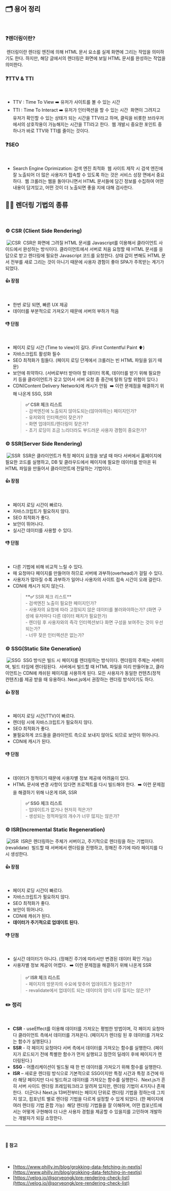## 🗂️ 용어 정리

​

### ❓렌더링이란?

​
렌더링이란 렌더링 엔진에 의해 HTML 문서 요소를 실제 화면에 그리는 작업을 의미하기도 한다. 하지만, 해당 글에서의 렌더링은 화면에 보일 HTML 문서를 완성하는 작업을 의미한다.
​

### ❓TTV & TTI

​

- TTV : Time To View ➡️ 유저가 사이트를 볼 수 있는 시간
- TTI : Time To Interact ➡️ 유저가 인터랙션을 할 수 있는 시간
  ​
  화면이 그려지고 유저가 확인할 수 있는 상태가 되는 시간을 TTV라고 하며, 클릭을 비롯한 브라우저에서의 상호작용이 가능해지는 시간을 TTI라고 한다.
  ​
  웹 개발시 중요한 포인트 중 하나가 바로 TTV와 TTI를 줄이는 것이다.
  ​

### ❓SEO

​

- Search Engine Oprimization: 검색 엔진 최적화
  ​
  웹 사이트 제작 시 검색 엔진에 잘 노출되어 더 많은 사용자가 접속할 수 있도록 하는 것은 서비스 성장 면에서 중요하다.
  ​
  웹 크롤러는 웹을 돌아다니면서 HTML 문서들에 담긴 정보를 수집하여 어떤 내용이 담겨있고, 어떤 것이 더 노출되면 좋을 지에 대해 검사한다.
  ​

## 💁🏻 렌더링 기법의 종류

​

### ⚙️ CSR (Client Side Rendering)

​
![CSR](https://img1.daumcdn.net/thumb/R1280x0/?scode=mtistory2&fname=https%3A%2F%2Fblog.kakaocdn.net%2Fdn%2FcDQZsm%2Fbtshar77TlI%2F4eHIGDAzkLp55bfYJOKRCK%2Fimg.jpg)
​
CSR은 화면에 그려질 HTML 문서를 Javascript를 이용해서 클라이언트 사이드에서 완성하는 방식이다. 클라이언트에서 서버로 처음 요청할 때 HTML 문서를 응답으로 받고 렌더링에 필요한 Javascript 코드를 요청한다. 상태 값이 변해도 HTML 문서 전부를 새로 그리는 것이 아니기 때문에 사용자 경험이 좋아 SPA가 주목받는 계기가 되었다.
​

#### 👍 장점

​

- 한번 로딩 되면, 빠른 UX 제공
- 데이터를 부분적으로 가져오기 때문에 서버의 부하가 적음
  ​

#### 👎 단점

​

- 페이지 로딩 시간 (Time to view)이 길다. (First Contentful Paint ⬆️)
- 자바스크립트 활성화 필수
- SEO 최적화가 힘들다. (페이지 로딩 단계에서 크롤러는 빈 HTML 파일을 읽기 때문)
- 보안에 취약하다. (서버로부터 받아야 할 데이터 목록, 데이터를 받기 위해 필요한 키 등을 클라이언트가 갖고 있어서 서버 요청 중 중간에 탈취 당할 위험이 있다.)
- CDN(Content Delivery Network)에 캐시가 안됨
  ​
  ➡️ 이런 문제점을 해결하기 위해 나온게 SSG, SSR
  ​
  > **✅ CSR 체크 리스트**  
  > \- 검색엔진에 노출되지 않아도되는(않아야하는) 페이지인가?  
  > \- 유저와의 인터렉션이 잦은가?  
  > \- 화면 업데이트/렌더링이 잦은가?  
  > \- 초기 로딩이 조금 느리더라도 부드러운 사용자 경험이 중요한가?
  > ​

### ⚙️ SSR(Server Side Rendering)

​
![SSR](https://img1.daumcdn.net/thumb/R1280x0/?scode=mtistory2&fname=https%3A%2F%2Fblog.kakaocdn.net%2Fdn%2FcgqvDM%2Fbtsg838ndfY%2FTTD1Put8Y5v9Se23t8a47k%2Fimg.jpg)
​
SSR은 클라이언트가 특정 페이지 요청을 보낼 때 마다 서버에서 홈페이지에 필요한 코드를 실행하고, DB 및 클라우드에서 페이지에 필요한 데이터를 받아온 뒤 HTML 파일을 만들어서 클라이언트에 전달하는 기법이다.
​

#### 👍 장점

​

- 페이지 로딩 시간이 빠르다.
- 자바스크립트가 필요하지 않다.
- SEO 최적화가 좋다.
- 보안이 뛰어나다.
- 실시간 데이터를 사용할 수 있다.
  ​

#### 👎 단점

​

- 다른 기법에 비해 비교적 느릴 수 있다.
- 매 요청마다 페이지를 만들어야 하므로 서버에 과부하(overhead)가 걸릴 수 있다.
- 사용자가 많아질 수록 과부하가 일어나 사용자의 사이트 접속 시간이 오래 걸린다.
- CDN에 캐시가 되지 않는다.
  ​
  > \***\*✅** SSR 체크 리스트\*\*  
  > \- 검색엔진 노출이 필요한 페이지인가?  
  > \- 사용자의 요청에 따라 고정되지 않은 데이터를 불러와야하는가? (화면 구성에 유저마다 다른 데이터 패치가 필요한가)  
  > \- 렌더링 후 사용자와의 즉각 인터렉션보다 화면 구성을 보여주는 것이 우선되는가?  
  > \- 너무 잦은 인터렉션은 없는가?
  > ​

### ⚙️ SSG(Static Site Generation)

​
![SSG](https://img1.daumcdn.net/thumb/R1280x0/?scode=mtistory2&fname=https%3A%2F%2Fblog.kakaocdn.net%2Fdn%2FYyOQF%2FbtshbtksgB5%2FHPw9XVX9PDTHjPISUSvsv1%2Fimg.jpg)
​
SSG 방식은 빌드 시 페이지를 렌더링하는 방식이다. 렌더링의 주체는 서버이며, 빌드 타임에 렌더링된다.
​
서버에서 빌드할 때 HTML 파일을 미리 만들어놓고, 클라이언트는 CDN에 캐쉬된 페이지를 사용하게 된다. 모든 사용자가 동일한 컨텐츠(정적 컨텐츠)를 제공 받을 때 유용하다.
​
Next.js에서 권장하는 렌더링 방식이기도 하다.
​

#### 👍 장점

​

- 페이지 로딩 시간(TTV)이 빠르다.
- 렌더링 시에 자바스크립트가 필요하지 않다.
- SEO 최적화가 좋다.
- 불필요하게 코드들을 클라이언트 측으로 보내지 않아도 되므로 보안이 뛰어나다.
- CDN에 캐시가 된다.
  ​

#### 👎 단점

​

- 데이터가 정적이기 때문에 사용자별 정보 제공에 어려움이 있다.
- HTML 문서에 변경 사항이 있다면 프로젝트를 다시 빌드해야 한다.
  ​
  ➡️ 이런 문제점을 해결하기 위해 나온게 ISR, SSR
  ​
  > **✅ SSG 체크 리스트**  
  > \- 업데이트가 없거나 현저히 적은가?  
  > \- 생성되는 정적파일의 개수가 너무 많지는 않은가?
  > ​

### ⚙️ ISR(Incremental Static Regeneration)

​
![ISR](https://img1.daumcdn.net/thumb/R1280x0/?scode=mtistory2&fname=https%3A%2F%2Fblog.kakaocdn.net%2Fdn%2Fd4gTte%2Fbtshaq2szr8%2F9XtMnuiMOkm79bFKvXkBi0%2Fimg.png)
​
ISR은 렌더링하는 주체가 서버이고, 주기적으로 렌더링을 하는 기법이다. (revalidate)
​
빌드할 때 서버에서 렌더링을 진행하고, 정해진 주기에 따라 페이지를 다시 생성한다.
​

#### 👍 장점

​

- 페이지 로딩 시간이 빠르다.
- 자바스크립트가 필요하지 않다.
- SEO 최적화가 좋다.
- 보안이 뛰어나다.
- CDN에 캐쉬가 된다.
- **데이터가 주기적으로 업데이트 된다.**
  ​

#### 👎 단점

​

- 실시간 데이터가 아니다. (정해진 주기에 따라서만 변경된 데이터 확인 가능)
- 사용자별 정보 제공이 어렵다.
  ​
  ➡️ 이런 문제점을 해결하기 위해 나온게 SSR
  ​
  > **✅ ISR 체크 리스트**  
  > \- 페이지의 방문자의 수요에 맞추어 업데이트가 필요한가?  
  > \- revalidate에서 업데이트 되는 데이터의 양이 너무 많지는 않은가?
  > ​

### ✏️ 정리

​

- **CSR** - useEffect를 이용해 데이터를 가져오는 평범한 방법이며, 각 페이지 요청마다 클라이언트 측에서 데이터를 가져온다. (페이지가 렌더링 된 후 데이터를 가져오는 함수가 실행된다.)
- **SSR** - 각 페이지 요청마다 서버 측에서 데이터를 가져오는 함수를 실행한다. (페이지가 로드되기 전에 특별한 함수가 먼저 실행되고 잠깐의 딜레이 후에 페이지가 렌더링된다.)
- **SSG** - 어플리케이션이 빌드될 때 한 번 데이터를 가져오기 위해 함수를 실행한다.
- **ISR** – 새로운 렌더링 방식으로 기본적으로 SSG이지만 특정 시간과 특정 조건에 따라 해당 페이지만 다시 빌드하고 데이터를 가져오는 함수를 실행한다.
  ​
  Next.js가 흔히 서버 사이드 렌더링 프레임워크라고 알려져 있지만, 렌더링 기법이 4가지나 존재한다.
  ​
  더군다나 Next.js 13버전부터는 페이지 단위로 렌더링 기법을 정하는데 그치지 않고, 컴포넌트 별로 렌더링 기법을 다르게 설정할 수 있게 되었다. (한 페이지에 여러 렌더링 기법 혼합 가능)
  ​
  해당 렌더링 기법들을 잘 이해하며, 어떤 컴포넌트에서는 어떻게 구현해야 더 나은 사용자 경험을 제공할 수 있을지를 고민하며 개발하는 개발자가 되길 소망한다.
  ​

---

​

#### 💖 참고

​

- [https://www.philly.im/blog/grokking-data-fetching-in-nextjs](https://www.philly.im/blog/grokking-data-fetching-in-nextjs)
- [https://velog.io/@soryeongk/pre-rendering-check-list](https://velog.io/@soryeongk/pre-rendering-check-list)
